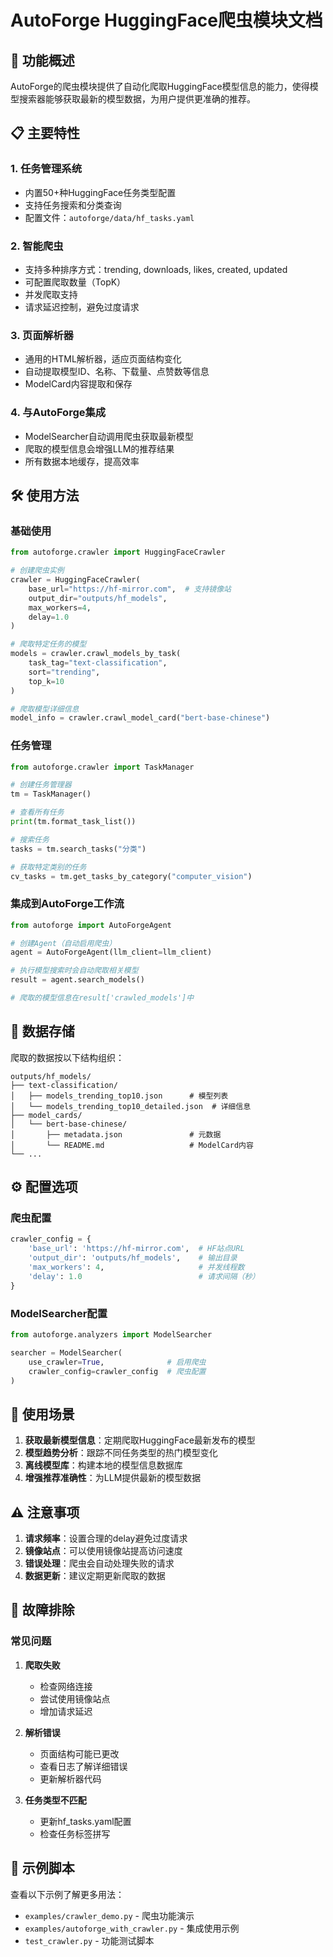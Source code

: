 # AutoForge HuggingFace爬虫模块文档

## 🚀 功能概述

AutoForge的爬虫模块提供了自动化爬取HuggingFace模型信息的能力，使得模型搜索器能够获取最新的模型数据，为用户提供更准确的推荐。

## 📋 主要特性

### 1. **任务管理系统**
- 内置50+种HuggingFace任务类型配置
- 支持任务搜索和分类查询
- 配置文件：`autoforge/data/hf_tasks.yaml`

### 2. **智能爬虫**
- 支持多种排序方式：trending, downloads, likes, created, updated
- 可配置爬取数量（TopK）
- 并发爬取支持
- 请求延迟控制，避免过度请求

### 3. **页面解析器**
- 通用的HTML解析器，适应页面结构变化
- 自动提取模型ID、名称、下载量、点赞数等信息
- ModelCard内容提取和保存

### 4. **与AutoForge集成**
- ModelSearcher自动调用爬虫获取最新模型
- 爬取的模型信息会增强LLM的推荐结果
- 所有数据本地缓存，提高效率

## 🛠️ 使用方法

### 基础使用

```python
from autoforge.crawler import HuggingFaceCrawler

# 创建爬虫实例
crawler = HuggingFaceCrawler(
    base_url="https://hf-mirror.com",  # 支持镜像站
    output_dir="outputs/hf_models",
    max_workers=4,
    delay=1.0
)

# 爬取特定任务的模型
models = crawler.crawl_models_by_task(
    task_tag="text-classification",
    sort="trending",
    top_k=10
)

# 爬取模型详细信息
model_info = crawler.crawl_model_card("bert-base-chinese")
```

### 任务管理

```python
from autoforge.crawler import TaskManager

# 创建任务管理器
tm = TaskManager()

# 查看所有任务
print(tm.format_task_list())

# 搜索任务
tasks = tm.search_tasks("分类")

# 获取特定类别的任务
cv_tasks = tm.get_tasks_by_category("computer_vision")
```

### 集成到AutoForge工作流

```python
from autoforge import AutoForgeAgent

# 创建Agent（自动启用爬虫）
agent = AutoForgeAgent(llm_client=llm_client)

# 执行模型搜索时会自动爬取相关模型
result = agent.search_models()

# 爬取的模型信息在result['crawled_models']中
```

## 📁 数据存储

爬取的数据按以下结构组织：

```
outputs/hf_models/
├── text-classification/
│   ├── models_trending_top10.json      # 模型列表
│   └── models_trending_top10_detailed.json  # 详细信息
├── model_cards/
│   └── bert-base-chinese/
│       ├── metadata.json               # 元数据
│       └── README.md                   # ModelCard内容
└── ...
```

## ⚙️ 配置选项

### 爬虫配置

```python
crawler_config = {
    'base_url': 'https://hf-mirror.com',  # HF站点URL
    'output_dir': 'outputs/hf_models',    # 输出目录
    'max_workers': 4,                     # 并发线程数
    'delay': 1.0                          # 请求间隔（秒）
}
```

### ModelSearcher配置

```python
from autoforge.analyzers import ModelSearcher

searcher = ModelSearcher(
    use_crawler=True,              # 启用爬虫
    crawler_config=crawler_config  # 爬虫配置
)
```

## 🎯 使用场景

1. **获取最新模型信息**：定期爬取HuggingFace最新发布的模型
2. **模型趋势分析**：跟踪不同任务类型的热门模型变化
3. **离线模型库**：构建本地的模型信息数据库
4. **增强推荐准确性**：为LLM提供最新的模型数据

## ⚠️ 注意事项

1. **请求频率**：设置合理的delay避免过度请求
2. **镜像站点**：可以使用镜像站提高访问速度
3. **错误处理**：爬虫会自动处理失败的请求
4. **数据更新**：建议定期更新爬取的数据

## 🔧 故障排除

### 常见问题

1. **爬取失败**
   - 检查网络连接
   - 尝试使用镜像站点
   - 增加请求延迟

2. **解析错误**
   - 页面结构可能已更改
   - 查看日志了解详细错误
   - 更新解析器代码

3. **任务类型不匹配**
   - 更新hf_tasks.yaml配置
   - 检查任务标签拼写

## 📝 示例脚本

查看以下示例了解更多用法：
- `examples/crawler_demo.py` - 爬虫功能演示
- `examples/autoforge_with_crawler.py` - 集成使用示例
- `test_crawler.py` - 功能测试脚本 
